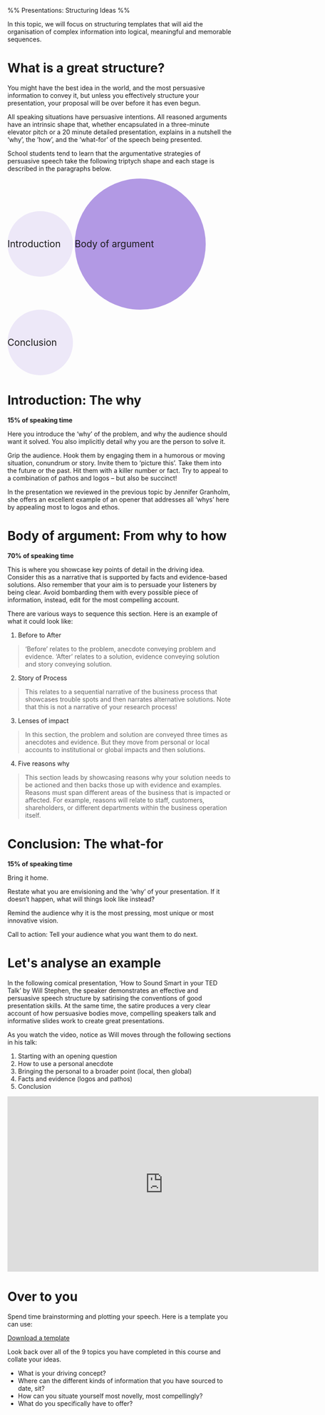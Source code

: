 %% Presentations: Structuring Ideas %%

In this topic, we will focus on structuring templates that will aid the organisation of complex information into logical, meaningful and memorable sequences.

# What is a great structure?

You might have the best idea in the world, and the most persuasive information to convey it, but unless you effectively structure your presentation, your proposal will be over before it has even begun.

All speaking situations have persuasive intentions. All reasoned arguments have an intrinsic shape that, whether encapsulated in a three-minute elevator pitch or a 20 minute detailed presentation, explains in a nutshell the ‘why’, the ’how’, and the ‘what-for’ of the speech being presented.

School students tend to learn that the argumentative strategies of persuasive speech take the following triptych shape and each stage is described in the paragraphs below. 

<div class="stage small">Introduction</div>
<div class="stage large">Body of argument</div>
<div class="stage small">Conclusion</div>
<style>
  div.stage {display: inline-block; vertical-align: middle; font-size: 150%; border-radius: 100%}
  div.stage.small {width: 7em; height: 7em; line-height: 7em; background-color:rgba(147,112,219,0.15)}
  div.stage.large {width: 14em; height: 14em; line-height: 14em; background-color:rgba(147,112,219,0.7)}
</style>

# Introduction: The why

**15% of speaking time**

Here you introduce the ‘why’ of the problem, and why the audience should want it solved. You also implicitly detail why you are the person to solve it. 

Grip the audience. Hook them by engaging them in a humorous or moving situation, conundrum or story. Invite them to ‘picture this’. Take them into the future or the past. Hit them with a killer number or fact. Try to appeal to a combination of pathos and logos – but also be succinct!

In the presentation we reviewed in the previous topic by Jennifer Granholm, she offers an excellent example of an opener that addresses all ‘whys’ here by appealing most to logos and ethos.

# Body of argument: From why to how

**70% of speaking time**

This is where you showcase key points of detail in the driving idea. Consider this as a narrative that is supported by facts and evidence-based solutions. Also remember that your aim is to persuade your listeners by being clear. Avoid bombarding them with every possible piece of information, instead, edit for the most compelling account.

There are various ways to sequence this section. Here is an example of what it could look like:

1. Before to After

> ‘Before’ relates to the problem, anecdote conveying problem and evidence. ‘After’ relates to a solution, evidence conveying solution and story conveying solution. 

2. Story of Process

> This relates to a sequential narrative of the business process that showcases trouble spots and then narrates alternative solutions. Note that this is not a narrative of your research process!

3. Lenses of impact

> In this section, the problem and solution are conveyed three times as anecdotes and evidence. But they move from personal or local accounts to institutional or global impacts and then solutions.

4. Five reasons why

> This section leads by showcasing reasons why your solution needs to be actioned and then backs those up with evidence and examples. Reasons must span different areas of the business that is impacted or affected. For example, reasons will relate to staff, customers, shareholders, or different departments within the business operation itself.

# Conclusion: The what-for

**15% of speaking time**

Bring it home.

Restate what you are envisioning and the ‘why’ of your presentation. If it doesn’t happen, what will things look like instead?

Remind the audience why it is the most pressing, most unique or most innovative vision.

Call to action: Tell your audience what you want them to do next.

# Let's analyse an example

In the following comical presentation, ‘How to Sound Smart in your TED Talk’ by Will Stephen, the speaker demonstrates an effective and persuasive speech structure by satirising the conventions of good presentation skills. At the same time, the satire produces a very clear account of how persuasive bodies move, compelling speakers talk and informative slides work to create great presentations. 

As you watch the video, notice as Will moves through the following sections in his talk: 

1. Starting with an opening question
2. How to use a personal anecdote
3. Bringing the personal to a broader point (local, then global)
4. Facts and evidence (logos and pathos)
5. Conclusion

<iframe loading="lazy" width="698" height="393" src="https://www.youtube.com/embed/8S0FDjFBj8o" title="How to sound smart in your TEDx Talk | Will Stephen | TEDxNewYork" frameborder="0" allow="accelerometer; autoplay; clipboard-write; encrypted-media; gyroscope; picture-in-picture" allowfullscreen></iframe>

# Over to you

Spend time brainstorming and plotting your speech. Here is a template you can use:

[Download a template](2fe8d049a280.docx)

Look back over all of the 9 topics you have completed in this course and collate your ideas. 

- What is your driving concept? 
- Where can the different kinds of information that you have sourced to date, sit? 
- How can you situate yourself most novelly, most compellingly? 
- What do you specifically have to offer?